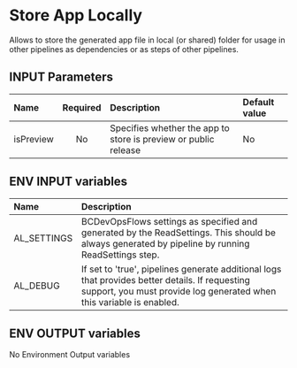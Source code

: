 # Store App Locally

Allows to store the generated app file in local (or shared) folder for usage in other pipelines as dependencies or as steps of other pipelines.

## INPUT Parameters

| Name                  | Required  | Description                                                       | Default value |
| :--                   | :-:       | :--                                                               | :--           |
| isPreview             | No        | Specifies whether the app to store is preview or public release   | No            |

## ENV INPUT variables

| Name                  | Description |
| :--                   | :-- |
| AL_SETTINGS           | BCDevOpsFlows settings as specified and generated by the ReadSettings. This should be always generated by pipeline by running ReadSettings step. |
| AL_DEBUG | If set to 'true', pipelines generate additional logs that provides better details. If requesting support, you must provide log generated when this variable is enabled. |

## ENV OUTPUT variables

No Environment Output variables
